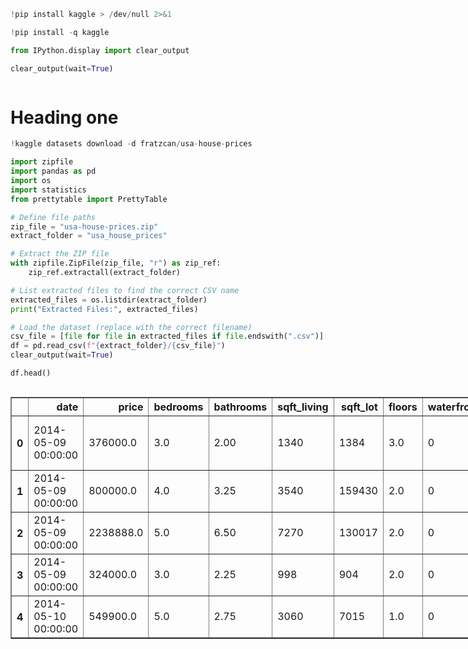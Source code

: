 ```python
!pip install kaggle > /dev/null 2>&1

!pip install -q kaggle

from IPython.display import clear_output

clear_output(wait=True)



```

# Heading one




```python
!kaggle datasets download -d fratzcan/usa-house-prices

import zipfile
import pandas as pd
import os
import statistics
from prettytable import PrettyTable

# Define file paths
zip_file = "usa-house-prices.zip"
extract_folder = "usa_house_prices"

# Extract the ZIP file
with zipfile.ZipFile(zip_file, "r") as zip_ref:
    zip_ref.extractall(extract_folder)

# List extracted files to find the correct CSV name
extracted_files = os.listdir(extract_folder)
print("Extracted Files:", extracted_files)

# Load the dataset (replace with the correct filename)
csv_file = [file for file in extracted_files if file.endswith(".csv")][0]  # Auto-detect CSV file
df = pd.read_csv(f"{extract_folder}/{csv_file}")
clear_output(wait=True)

df.head()
```





  <div id="df-58d72faa-48c7-4bc7-994f-e46477a61256" class="colab-df-container">
    <div>
<style scoped>
    .dataframe tbody tr th:only-of-type {
        vertical-align: middle;
    }

    .dataframe tbody tr th {
        vertical-align: top;
    }

    .dataframe thead th {
        text-align: right;
    }
</style>
<table border="1" class="dataframe">
  <thead>
    <tr style="text-align: right;">
      <th></th>
      <th>date</th>
      <th>price</th>
      <th>bedrooms</th>
      <th>bathrooms</th>
      <th>sqft_living</th>
      <th>sqft_lot</th>
      <th>floors</th>
      <th>waterfront</th>
      <th>view</th>
      <th>condition</th>
      <th>sqft_above</th>
      <th>sqft_basement</th>
      <th>yr_built</th>
      <th>yr_renovated</th>
      <th>street</th>
      <th>city</th>
      <th>statezip</th>
      <th>country</th>
    </tr>
  </thead>
  <tbody>
    <tr>
      <th>0</th>
      <td>2014-05-09 00:00:00</td>
      <td>376000.0</td>
      <td>3.0</td>
      <td>2.00</td>
      <td>1340</td>
      <td>1384</td>
      <td>3.0</td>
      <td>0</td>
      <td>0</td>
      <td>3</td>
      <td>1340</td>
      <td>0</td>
      <td>2008</td>
      <td>0</td>
      <td>9245-9249 Fremont Ave N</td>
      <td>Seattle</td>
      <td>WA 98103</td>
      <td>USA</td>
    </tr>
    <tr>
      <th>1</th>
      <td>2014-05-09 00:00:00</td>
      <td>800000.0</td>
      <td>4.0</td>
      <td>3.25</td>
      <td>3540</td>
      <td>159430</td>
      <td>2.0</td>
      <td>0</td>
      <td>0</td>
      <td>3</td>
      <td>3540</td>
      <td>0</td>
      <td>2007</td>
      <td>0</td>
      <td>33001 NE 24th St</td>
      <td>Carnation</td>
      <td>WA 98014</td>
      <td>USA</td>
    </tr>
    <tr>
      <th>2</th>
      <td>2014-05-09 00:00:00</td>
      <td>2238888.0</td>
      <td>5.0</td>
      <td>6.50</td>
      <td>7270</td>
      <td>130017</td>
      <td>2.0</td>
      <td>0</td>
      <td>0</td>
      <td>3</td>
      <td>6420</td>
      <td>850</td>
      <td>2010</td>
      <td>0</td>
      <td>7070 270th Pl SE</td>
      <td>Issaquah</td>
      <td>WA 98029</td>
      <td>USA</td>
    </tr>
    <tr>
      <th>3</th>
      <td>2014-05-09 00:00:00</td>
      <td>324000.0</td>
      <td>3.0</td>
      <td>2.25</td>
      <td>998</td>
      <td>904</td>
      <td>2.0</td>
      <td>0</td>
      <td>0</td>
      <td>3</td>
      <td>798</td>
      <td>200</td>
      <td>2007</td>
      <td>0</td>
      <td>820 NW 95th St</td>
      <td>Seattle</td>
      <td>WA 98117</td>
      <td>USA</td>
    </tr>
    <tr>
      <th>4</th>
      <td>2014-05-10 00:00:00</td>
      <td>549900.0</td>
      <td>5.0</td>
      <td>2.75</td>
      <td>3060</td>
      <td>7015</td>
      <td>1.0</td>
      <td>0</td>
      <td>0</td>
      <td>5</td>
      <td>1600</td>
      <td>1460</td>
      <td>1979</td>
      <td>0</td>
      <td>10834 31st Ave SW</td>
      <td>Seattle</td>
      <td>WA 98146</td>
      <td>USA</td>
    </tr>
  </tbody>
</table>
</div>
    <div class="colab-df-buttons">

  <div class="colab-df-container">
    <button class="colab-df-convert" onclick="convertToInteractive('df-58d72faa-48c7-4bc7-994f-e46477a61256')"
            title="Convert this dataframe to an interactive table."
            style="display:none;">

  <svg xmlns="http://www.w3.org/2000/svg" height="24px" viewBox="0 -960 960 960">
    <path d="M120-120v-720h720v720H120Zm60-500h600v-160H180v160Zm220 220h160v-160H400v160Zm0 220h160v-160H400v160ZM180-400h160v-160H180v160Zm440 0h160v-160H620v160ZM180-180h160v-160H180v160Zm440 0h160v-160H620v160Z"/>
  </svg>
    </button>

  <style>
    .colab-df-container {
      display:flex;
      gap: 12px;
    }

    .colab-df-convert {
      background-color: #E8F0FE;
      border: none;
      border-radius: 50%;
      cursor: pointer;
      display: none;
      fill: #1967D2;
      height: 32px;
      padding: 0 0 0 0;
      width: 32px;
    }

    .colab-df-convert:hover {
      background-color: #E2EBFA;
      box-shadow: 0px 1px 2px rgba(60, 64, 67, 0.3), 0px 1px 3px 1px rgba(60, 64, 67, 0.15);
      fill: #174EA6;
    }

    .colab-df-buttons div {
      margin-bottom: 4px;
    }

    [theme=dark] .colab-df-convert {
      background-color: #3B4455;
      fill: #D2E3FC;
    }

    [theme=dark] .colab-df-convert:hover {
      background-color: #434B5C;
      box-shadow: 0px 1px 3px 1px rgba(0, 0, 0, 0.15);
      filter: drop-shadow(0px 1px 2px rgba(0, 0, 0, 0.3));
      fill: #FFFFFF;
    }
  </style>

    <script>
      const buttonEl =
        document.querySelector('#df-58d72faa-48c7-4bc7-994f-e46477a61256 button.colab-df-convert');
      buttonEl.style.display =
        google.colab.kernel.accessAllowed ? 'block' : 'none';

      async function convertToInteractive(key) {
        const element = document.querySelector('#df-58d72faa-48c7-4bc7-994f-e46477a61256');
        const dataTable =
          await google.colab.kernel.invokeFunction('convertToInteractive',
                                                    [key], {});
        if (!dataTable) return;

        const docLinkHtml = 'Like what you see? Visit the ' +
          '<a target="_blank" href=https://colab.research.google.com/notebooks/data_table.ipynb>data table notebook</a>'
          + ' to learn more about interactive tables.';
        element.innerHTML = '';
        dataTable['output_type'] = 'display_data';
        await google.colab.output.renderOutput(dataTable, element);
        const docLink = document.createElement('div');
        docLink.innerHTML = docLinkHtml;
        element.appendChild(docLink);
      }
    </script>
  </div>


<div id="df-1241c587-ba7a-4f91-b823-d3b5f4bf78f9">
  <button class="colab-df-quickchart" onclick="quickchart('df-1241c587-ba7a-4f91-b823-d3b5f4bf78f9')"
            title="Suggest charts"
            style="display:none;">

<svg xmlns="http://www.w3.org/2000/svg" height="24px"viewBox="0 0 24 24"
     width="24px">
    <g>
        <path d="M19 3H5c-1.1 0-2 .9-2 2v14c0 1.1.9 2 2 2h14c1.1 0 2-.9 2-2V5c0-1.1-.9-2-2-2zM9 17H7v-7h2v7zm4 0h-2V7h2v10zm4 0h-2v-4h2v4z"/>
    </g>
</svg>
  </button>

<style>
  .colab-df-quickchart {
      --bg-color: #E8F0FE;
      --fill-color: #1967D2;
      --hover-bg-color: #E2EBFA;
      --hover-fill-color: #174EA6;
      --disabled-fill-color: #AAA;
      --disabled-bg-color: #DDD;
  }

  [theme=dark] .colab-df-quickchart {
      --bg-color: #3B4455;
      --fill-color: #D2E3FC;
      --hover-bg-color: #434B5C;
      --hover-fill-color: #FFFFFF;
      --disabled-bg-color: #3B4455;
      --disabled-fill-color: #666;
  }

  .colab-df-quickchart {
    background-color: var(--bg-color);
    border: none;
    border-radius: 50%;
    cursor: pointer;
    display: none;
    fill: var(--fill-color);
    height: 32px;
    padding: 0;
    width: 32px;
  }

  .colab-df-quickchart:hover {
    background-color: var(--hover-bg-color);
    box-shadow: 0 1px 2px rgba(60, 64, 67, 0.3), 0 1px 3px 1px rgba(60, 64, 67, 0.15);
    fill: var(--button-hover-fill-color);
  }

  .colab-df-quickchart-complete:disabled,
  .colab-df-quickchart-complete:disabled:hover {
    background-color: var(--disabled-bg-color);
    fill: var(--disabled-fill-color);
    box-shadow: none;
  }

  .colab-df-spinner {
    border: 2px solid var(--fill-color);
    border-color: transparent;
    border-bottom-color: var(--fill-color);
    animation:
      spin 1s steps(1) infinite;
  }

  @keyframes spin {
    0% {
      border-color: transparent;
      border-bottom-color: var(--fill-color);
      border-left-color: var(--fill-color);
    }
    20% {
      border-color: transparent;
      border-left-color: var(--fill-color);
      border-top-color: var(--fill-color);
    }
    30% {
      border-color: transparent;
      border-left-color: var(--fill-color);
      border-top-color: var(--fill-color);
      border-right-color: var(--fill-color);
    }
    40% {
      border-color: transparent;
      border-right-color: var(--fill-color);
      border-top-color: var(--fill-color);
    }
    60% {
      border-color: transparent;
      border-right-color: var(--fill-color);
    }
    80% {
      border-color: transparent;
      border-right-color: var(--fill-color);
      border-bottom-color: var(--fill-color);
    }
    90% {
      border-color: transparent;
      border-bottom-color: var(--fill-color);
    }
  }
</style>

  <script>
    async function quickchart(key) {
      const quickchartButtonEl =
        document.querySelector('#' + key + ' button');
      quickchartButtonEl.disabled = true;  // To prevent multiple clicks.
      quickchartButtonEl.classList.add('colab-df-spinner');
      try {
        const charts = await google.colab.kernel.invokeFunction(
            'suggestCharts', [key], {});
      } catch (error) {
        console.error('Error during call to suggestCharts:', error);
      }
      quickchartButtonEl.classList.remove('colab-df-spinner');
      quickchartButtonEl.classList.add('colab-df-quickchart-complete');
    }
    (() => {
      let quickchartButtonEl =
        document.querySelector('#df-1241c587-ba7a-4f91-b823-d3b5f4bf78f9 button');
      quickchartButtonEl.style.display =
        google.colab.kernel.accessAllowed ? 'block' : 'none';
    })();
  </script>
</div>

    </div>
  </div>





```python
colnames=(df.columns)  # Print the column names


# Create a DataFrame with column names as a single column
col_table = pd.DataFrame({"Column Names": df.columns})

# Print the table in markdown format
print(col_table.to_markdown(index=False))

```

    | Column Names   |
    |:---------------|
    | date           |
    | price          |
    | bedrooms       |
    | bathrooms      |
    | sqft_living    |
    | sqft_lot       |
    | floors         |
    | waterfront     |
    | view           |
    | condition      |
    | sqft_above     |
    | sqft_basement  |
    | yr_built       |
    | yr_renovated   |
    | street         |
    | city           |
    | statezip       |
    | country        |





```python



# Find the earliest (min) and latest (max) date
start_date = df['date'].min()
end_date = df['date'].max()

print("Date Range:", start_date, "to", end_date)

# Find the earliest (min) and latest (max) date
city = df['city']
zipc=df['statezip']
country=df['country']
collection=city+zipc+country
table = PrettyTable()

table.field_names = ["Feature", "Mean", "Median", "Mode", "Range","Std_deviation"]

for col in df.select_dtypes(include=["number"]).columns:
    mean_val = df[col].mean()
    median_val = df[col].median()
    mode_val = df[col].mode().iloc[0]
    range_val = df[col].max() - df[col].min()
    std_val=df[col].std()

    # Add feature name as the first element in the row

    table.add_row([col, round(mean_val, 2), round(median_val, 2), mode_val, round(range_val, 2), round(std_val, 2)])

# Print the table
print(table)








```

    Dataset URL: https://www.kaggle.com/datasets/fratzcan/usa-house-prices
    License(s): apache-2.0
    Downloading usa-house-prices.zip to /content
    100% 119k/119k [00:00<00:00, 561kB/s]
    100% 119k/119k [00:00<00:00, 560kB/s]
    Extracted Files: ['USA Housing Dataset.csv']
    Index(['date', 'price', 'bedrooms', 'bathrooms', 'sqft_living', 'sqft_lot',
           'floors', 'waterfront', 'view', 'condition', 'sqft_above',
           'sqft_basement', 'yr_built', 'yr_renovated', 'street', 'city',
           'statezip', 'country'],
          dtype='object')
    Date Range: 2014-05-02 00:00:00 to 2014-07-10 00:00:00
    +---------------+-----------+----------+------+------------+---------------+
    |    Feature    |    Mean   |  Median  | Mode |   Range    | Std_deviation |
    +---------------+-----------+----------+------+------------+---------------+
    |     price     | 553062.88 | 460000.0 | 0.0  | 26590000.0 |   583686.45   |
    |    bedrooms   |    3.4    |   3.0    | 3.0  |    8.0     |      0.9      |
    |   bathrooms   |    2.16   |   2.25   | 2.5  |    6.75    |      0.78     |
    |  sqft_living  |  2143.64  |  1980.0  | 1720 |    9670    |     957.48    |
    |    sqft_lot   |  14697.64 |  7676.0  | 5000 |  1073580   |    35876.84   |
    |     floors    |    1.51   |   1.5    | 1.0  |    2.5     |      0.53     |
    |   waterfront  |    0.01   |   0.0    |  0   |     1      |      0.09     |
    |      view     |    0.25   |   0.0    |  0   |     4      |      0.79     |
    |   condition   |    3.45   |   3.0    |  3   |     4      |      0.68     |
    |   sqft_above  |  1831.35  |  1600.0  | 1200 |    7650    |     861.38    |
    | sqft_basement |   312.29  |   0.0    |  0   |    4820    |     464.35    |
    |    yr_built   |  1970.81  |  1976.0  | 2005 |    114     |     29.81     |
    |  yr_renovated |   808.37  |   0.0    |  0   |    2014    |     979.38    |
    +---------------+-----------+----------+------+------------+---------------+



```python
# Identify Missing Values
missing_values = df.isnull().sum()
missing_percentage = (missing_values / len(df)) * 100

# Display missing values and their percentages
missing_df = pd.DataFrame({
    'Missing Values': missing_values,
    'Percentage (%)': missing_percentage
}).sort_values(by='Percentage (%)', ascending=False)

print("Missing Values Summary:\n", missing_df)

# Optional: Visualize missing data pattern
import seaborn as sns
import matplotlib.pyplot as plt

plt.figure(figsize=(10, 6))
sns.heatmap(df.isnull(), cbar=False, cmap='viridis')
plt.title('Missing Values Heatmap')
plt.show()

# Handling Missing Values - Example Strategies
# 1. Drop rows with missing values (if few)
df_dropped = df.dropna()

# 2. Fill missing numeric values with mean
df_filled = df.fillna(df.mean(numeric_only=True))

# 3. Fill missing categorical values with mode
for col in df.select_dtypes(include=['object']).columns:
    df_filled[col] = df_filled[col].fillna(df[col].mode()[0])

print("\nDataset after filling missing values:\n", df_filled.info())
```

    Missing Values Summary:
                    Missing Values  Percentage (%)
    date                        0             0.0
    price                       0             0.0
    statezip                    0             0.0
    city                        0             0.0
    street                      0             0.0
    yr_renovated                0             0.0
    yr_built                    0             0.0
    sqft_basement               0             0.0
    sqft_above                  0             0.0
    condition                   0             0.0
    view                        0             0.0
    waterfront                  0             0.0
    floors                      0             0.0
    sqft_lot                    0             0.0
    sqft_living                 0             0.0
    bathrooms                   0             0.0
    bedrooms                    0             0.0
    country                     0             0.0



    
![png](README_files/README_6_1.png)
    


    <class 'pandas.core.frame.DataFrame'>
    RangeIndex: 4140 entries, 0 to 4139
    Data columns (total 18 columns):
     #   Column         Non-Null Count  Dtype  
    ---  ------         --------------  -----  
     0   date           4140 non-null   object 
     1   price          4140 non-null   float64
     2   bedrooms       4140 non-null   float64
     3   bathrooms      4140 non-null   float64
     4   sqft_living    4140 non-null   int64  
     5   sqft_lot       4140 non-null   int64  
     6   floors         4140 non-null   float64
     7   waterfront     4140 non-null   int64  
     8   view           4140 non-null   int64  
     9   condition      4140 non-null   int64  
     10  sqft_above     4140 non-null   int64  
     11  sqft_basement  4140 non-null   int64  
     12  yr_built       4140 non-null   int64  
     13  yr_renovated   4140 non-null   int64  
     14  street         4140 non-null   object 
     15  city           4140 non-null   object 
     16  statezip       4140 non-null   object 
     17  country        4140 non-null   object 
    dtypes: float64(4), int64(9), object(5)
    memory usage: 582.3+ KB
    
    Dataset after filling missing values:
     None



```python
# Price Distribution
plt.figure(figsize=(10, 6))
sns.histplot(df['price'], bins=30, kde=True)
plt.title('Distribution of House Prices')
plt.xlabel('Price')
plt.ylabel('Frequency')
plt.show()
```


    
![png](README_files/README_7_0.png)
    



```python
# Price by Top 10 Cities
top_cities = df['city'].value_counts().head(10).index
plt.figure(figsize=(12, 6))
sns.boxplot(x='city', y='price', data=df[df['city'].isin(top_cities)])
plt.title('Price Distribution in Top 10 Cities')
plt.xticks(rotation=45)
plt.show()
```


    
![png](README_files/README_8_0.png)
    


## Correlation Analysis

Here we are goignt ot explire if any of the features are corrected to each other to have a better understing of X.

A you can see from the plot below,


```python
# Correlation Heatmap
plt.figure(figsize=(10, 8))
sns.heatmap(df.select_dtypes(include=['number']).corr(), annot=True, fmt=".2f", cmap='coolwarm')
plt.title('Correlation Heatmap')
plt.show()
```


    
![png](README_files/README_10_0.png)
    



```python
# Scatter Plot: Price vs. Square Footage
plt.figure(figsize=(10, 6))
sns.scatterplot(x='sqft_living', y='price', data=df)
plt.title('Price vs. Square Footage (Living Area)')
plt.xlabel('Square Footage (Living Area)')
plt.ylabel('Price')
plt.show()
```


    
![png](README_files/README_11_0.png)
    



```python

```

# 3. Expanding YOur Investubt



# h1
## h2


jhgf **bold text**

*hgg*




```python
!pwd
```

    /content



```python
!jupyter nbconvert --to markdown Capstone1.ipynb --output README

```

    [NbConvertApp] WARNING | pattern 'Capstone1.ipynb' matched no files
    This application is used to convert notebook files (*.ipynb)
            to various other formats.
    
            WARNING: THE COMMANDLINE INTERFACE MAY CHANGE IN FUTURE RELEASES.
    
    Options
    =======
    The options below are convenience aliases to configurable class-options,
    as listed in the "Equivalent to" description-line of the aliases.
    To see all configurable class-options for some <cmd>, use:
        <cmd> --help-all
    
    --debug
        set log level to logging.DEBUG (maximize logging output)
        Equivalent to: [--Application.log_level=10]
    --show-config
        Show the application's configuration (human-readable format)
        Equivalent to: [--Application.show_config=True]
    --show-config-json
        Show the application's configuration (json format)
        Equivalent to: [--Application.show_config_json=True]
    --generate-config
        generate default config file
        Equivalent to: [--JupyterApp.generate_config=True]
    -y
        Answer yes to any questions instead of prompting.
        Equivalent to: [--JupyterApp.answer_yes=True]
    --execute
        Execute the notebook prior to export.
        Equivalent to: [--ExecutePreprocessor.enabled=True]
    --allow-errors
        Continue notebook execution even if one of the cells throws an error and include the error message in the cell output (the default behaviour is to abort conversion). This flag is only relevant if '--execute' was specified, too.
        Equivalent to: [--ExecutePreprocessor.allow_errors=True]
    --stdin
        read a single notebook file from stdin. Write the resulting notebook with default basename 'notebook.*'
        Equivalent to: [--NbConvertApp.from_stdin=True]
    --stdout
        Write notebook output to stdout instead of files.
        Equivalent to: [--NbConvertApp.writer_class=StdoutWriter]
    --inplace
        Run nbconvert in place, overwriting the existing notebook (only
                relevant when converting to notebook format)
        Equivalent to: [--NbConvertApp.use_output_suffix=False --NbConvertApp.export_format=notebook --FilesWriter.build_directory=]
    --clear-output
        Clear output of current file and save in place,
                overwriting the existing notebook.
        Equivalent to: [--NbConvertApp.use_output_suffix=False --NbConvertApp.export_format=notebook --FilesWriter.build_directory= --ClearOutputPreprocessor.enabled=True]
    --coalesce-streams
        Coalesce consecutive stdout and stderr outputs into one stream (within each cell).
        Equivalent to: [--NbConvertApp.use_output_suffix=False --NbConvertApp.export_format=notebook --FilesWriter.build_directory= --CoalesceStreamsPreprocessor.enabled=True]
    --no-prompt
        Exclude input and output prompts from converted document.
        Equivalent to: [--TemplateExporter.exclude_input_prompt=True --TemplateExporter.exclude_output_prompt=True]
    --no-input
        Exclude input cells and output prompts from converted document.
                This mode is ideal for generating code-free reports.
        Equivalent to: [--TemplateExporter.exclude_output_prompt=True --TemplateExporter.exclude_input=True --TemplateExporter.exclude_input_prompt=True]
    --allow-chromium-download
        Whether to allow downloading chromium if no suitable version is found on the system.
        Equivalent to: [--WebPDFExporter.allow_chromium_download=True]
    --disable-chromium-sandbox
        Disable chromium security sandbox when converting to PDF..
        Equivalent to: [--WebPDFExporter.disable_sandbox=True]
    --show-input
        Shows code input. This flag is only useful for dejavu users.
        Equivalent to: [--TemplateExporter.exclude_input=False]
    --embed-images
        Embed the images as base64 dataurls in the output. This flag is only useful for the HTML/WebPDF/Slides exports.
        Equivalent to: [--HTMLExporter.embed_images=True]
    --sanitize-html
        Whether the HTML in Markdown cells and cell outputs should be sanitized..
        Equivalent to: [--HTMLExporter.sanitize_html=True]
    --log-level=<Enum>
        Set the log level by value or name.
        Choices: any of [0, 10, 20, 30, 40, 50, 'DEBUG', 'INFO', 'WARN', 'ERROR', 'CRITICAL']
        Default: 30
        Equivalent to: [--Application.log_level]
    --config=<Unicode>
        Full path of a config file.
        Default: ''
        Equivalent to: [--JupyterApp.config_file]
    --to=<Unicode>
        The export format to be used, either one of the built-in formats
                ['asciidoc', 'custom', 'html', 'latex', 'markdown', 'notebook', 'pdf', 'python', 'qtpdf', 'qtpng', 'rst', 'script', 'slides', 'webpdf']
                or a dotted object name that represents the import path for an
                ``Exporter`` class
        Default: ''
        Equivalent to: [--NbConvertApp.export_format]
    --template=<Unicode>
        Name of the template to use
        Default: ''
        Equivalent to: [--TemplateExporter.template_name]
    --template-file=<Unicode>
        Name of the template file to use
        Default: None
        Equivalent to: [--TemplateExporter.template_file]
    --theme=<Unicode>
        Template specific theme(e.g. the name of a JupyterLab CSS theme distributed
        as prebuilt extension for the lab template)
        Default: 'light'
        Equivalent to: [--HTMLExporter.theme]
    --sanitize_html=<Bool>
        Whether the HTML in Markdown cells and cell outputs should be sanitized.This
        should be set to True by nbviewer or similar tools.
        Default: False
        Equivalent to: [--HTMLExporter.sanitize_html]
    --writer=<DottedObjectName>
        Writer class used to write the
                                            results of the conversion
        Default: 'FilesWriter'
        Equivalent to: [--NbConvertApp.writer_class]
    --post=<DottedOrNone>
        PostProcessor class used to write the
                                            results of the conversion
        Default: ''
        Equivalent to: [--NbConvertApp.postprocessor_class]
    --output=<Unicode>
        Overwrite base name use for output files.
                    Supports pattern replacements '{notebook_name}'.
        Default: '{notebook_name}'
        Equivalent to: [--NbConvertApp.output_base]
    --output-dir=<Unicode>
        Directory to write output(s) to. Defaults
                                      to output to the directory of each notebook. To recover
                                      previous default behaviour (outputting to the current
                                      working directory) use . as the flag value.
        Default: ''
        Equivalent to: [--FilesWriter.build_directory]
    --reveal-prefix=<Unicode>
        The URL prefix for reveal.js (version 3.x).
                This defaults to the reveal CDN, but can be any url pointing to a copy
                of reveal.js.
                For speaker notes to work, this must be a relative path to a local
                copy of reveal.js: e.g., "reveal.js".
                If a relative path is given, it must be a subdirectory of the
                current directory (from which the server is run).
                See the usage documentation
                (https://nbconvert.readthedocs.io/en/latest/usage.html#reveal-js-html-slideshow)
                for more details.
        Default: ''
        Equivalent to: [--SlidesExporter.reveal_url_prefix]
    --nbformat=<Enum>
        The nbformat version to write.
                Use this to downgrade notebooks.
        Choices: any of [1, 2, 3, 4]
        Default: 4
        Equivalent to: [--NotebookExporter.nbformat_version]
    
    Examples
    --------
    
        The simplest way to use nbconvert is
    
                > jupyter nbconvert mynotebook.ipynb --to html
    
                Options include ['asciidoc', 'custom', 'html', 'latex', 'markdown', 'notebook', 'pdf', 'python', 'qtpdf', 'qtpng', 'rst', 'script', 'slides', 'webpdf'].
    
                > jupyter nbconvert --to latex mynotebook.ipynb
    
                Both HTML and LaTeX support multiple output templates. LaTeX includes
                'base', 'article' and 'report'.  HTML includes 'basic', 'lab' and
                'classic'. You can specify the flavor of the format used.
    
                > jupyter nbconvert --to html --template lab mynotebook.ipynb
    
                You can also pipe the output to stdout, rather than a file
    
                > jupyter nbconvert mynotebook.ipynb --stdout
    
                PDF is generated via latex
    
                > jupyter nbconvert mynotebook.ipynb --to pdf
    
                You can get (and serve) a Reveal.js-powered slideshow
    
                > jupyter nbconvert myslides.ipynb --to slides --post serve
    
                Multiple notebooks can be given at the command line in a couple of
                different ways:
    
                > jupyter nbconvert notebook*.ipynb
                > jupyter nbconvert notebook1.ipynb notebook2.ipynb
    
                or you can specify the notebooks list in a config file, containing::
    
                    c.NbConvertApp.notebooks = ["my_notebook.ipynb"]
    
                > jupyter nbconvert --config mycfg.py
    
    To see all available configurables, use `--help-all`.
    

